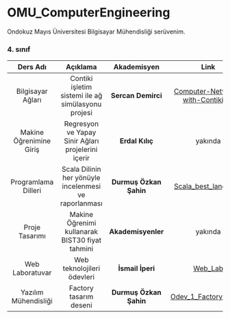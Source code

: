 # OMU_ComputerEngineering
Ondokuz Mayıs Üniversitesi Bilgisayar Mühendisliği serüvenim.


### 4. sınıf 

|         Ders Adı        |                        Açıklama                       |       Akademisyen       |                                Link                                |
|:-----------------------:|:-----------------------------------------------------:|:-----------------------:|:------------------------------------------------------------------:|
|    Bilgisayar Ağları    |   Contiki işletim sistemi ile ağ simülasyonu projesi  |    **Sercan Demirci**   | [Computer-Network-with-ContikiNG](https://github.com/Pilestin/Computer-Network-with-ContikiNG)        |
| Makine Öğrenimine Giriş |   Regresyon ve Yapay Sinir Ağları projelerini içerir  |     **Erdal Kılıç**     |                               yakında                              |
| Programlama Dilleri     | Scala Dilinin her yönüyle incelenmesi ve raporlanması |  **Durmuş Özkan Şahin** | [Scala_best_language](https://github.com/Pilestin/Scala_best_language)                     |
|     Proje Tasarımı      |    Makine Öğrenimi kullanarak BIST30 fiyat tahmini    |       **Akademisyenler**       |                               yakında                              |
|     Web Laboratuvar     |              Web teknolojileri ödevleri               |    **İsmail İperi**    | [Web_Lab](https://github.com/Pilestin/Web_Lab)                          |
|  Yazılım Mühendisliği   |                Factory tasarım deseni                 | **Durmuş Özkan Şahin** | [Odev_1_FactoryPattern](https://github.com/Pilestin/Rezerv/tree/main/Odev_1_FactoryPattern) |

